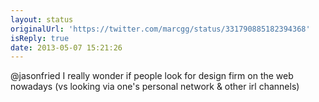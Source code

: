 ```yaml
---
layout: status
originalUrl: 'https://twitter.com/marcgg/status/331790885182394368'
isReply: true
date: 2013-05-07 15:21:26
---
```


@jasonfried I really wonder if people look for design firm on the web nowadays (vs looking via one's personal network &amp; other irl channels)
